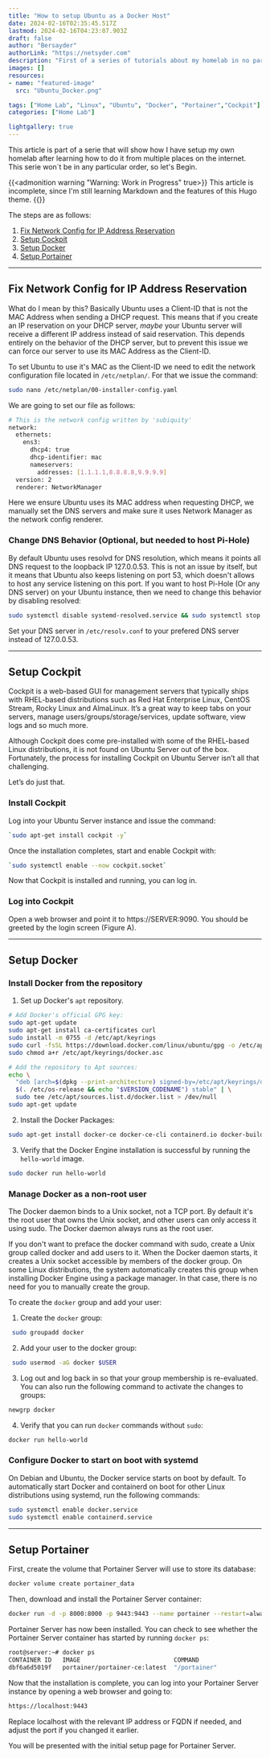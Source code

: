 ```yaml
---
title: "How to setup Ubuntu as a Docker Host"
date: 2024-02-16T02:35:45.517Z
lastmod: 2024-02-16T04:23:07.903Z
draft: false
author: "Bersayder"
authorLink: "https://netsyder.com"
description: "First of a series of tutorials about my homelab in no particular order " 
images: []
resources:
- name: "featured-image"
  src: "Ubuntu_Docker.png"

tags: ["Home Lab", "Linux", "Ubuntu", "Docker", "Portainer","Cockpit"]
categories: ["Home Lab"]

lightgallery: true
---
```

This article is part of a serie that will show how I have setup my own homelab after learning how to do it from multiple places on the internet. <!--more-->This serie won´t be in any particular order, so let's Begin.

{{<admonition warning "Warning: Work in Progress" true>}}
This article is incomplete, since I'm still learning Markdown and the features of this Hugo theme.
{{</admonition>}}

The steps are as follows:

1. [Fix Network Config for IP Address Reservation](#fix-network-config-for-ip-address-reservation)
2. [Setup Cockpit](#setup-cockpit)
3. [Setup Docker](#setup-docker)
4. [Setup Portainer](#setup-portainer)
---
## Fix Network Config for IP Address Reservation 

What do I mean by this? Basically Ubuntu uses a Client-ID that is not the MAC Address when sending a DHCP request. This means that if you create an IP reservation on your DHCP server, *maybe* your Ubuntu server will receive a different IP address instead of said reservation. This depends entirely on the behavior of the DHCP server, but to prevent this issue we can force our server to use its MAC Address as the Client-ID.

To set Ubuntu to use it's MAC as the Client-ID we need to edit the network configuration file located in `/etc/netplan/`. For that we issue the command:

```bash
sudo nano /etc/netplan/00-installer-config.yaml
```

We are going to set our file as follows:

```bash
# This is the network config written by 'subiquity'
network:
  ethernets:
    ens3:
      dhcp4: true
      dhcp-identifier: mac
      nameservers:
        addresses: [1.1.1.1,8.8.8.8,9.9.9.9]
  version: 2
  renderer: NetworkManager
```
Here we ensure Ubuntu uses its MAC address when requesting DHCP, we manually set the DNS servers and make sure it uses Network Manager as the network config renderer.

### Change DNS Behavior (Optional, but needed to host Pi-Hole)

By default Ubuntu uses resolvd for DNS resolution, which means it points all DNS request to the loopback IP 127.0.0.53. This is not an issue by itself, but it means that Ubuntu also keeps listening on port 53, which doesn't allows to host any service listening on this port. If you want to host Pi-Hole (Or any DNS server) on your Ubuntu instance, then we need to change this behavior by disabling resolved:

```bash
sudo systemctl disable systemd-resolved.service && sudo systemctl stop systemd-resolved
```

Set your DNS server in `/etc/resolv.conf` to your prefered DNS server instead of 127.0.0.53.

---
## Setup Cockpit

Cockpit is a web-based GUI for management servers that typically ships with RHEL-based distributions such as Red Hat Enterprise Linux, CentOS Stream, Rocky Linux and AlmaLinux. It’s a great way to keep tabs on your servers, manage users/groups/storage/services, update software, view logs and so much more.

Although Cockpit does come pre-installed with some of the RHEL-based Linux distributions, it is not found on Ubuntu Server out of the box. Fortunately, the process for installing Cockpit on Ubuntu Server isn’t all that challenging.

Let’s do just that.

### Install Cockpit

Log into your Ubuntu Server instance and issue the command:

```bash
`sudo apt-get install cockpit -y`
```

Once the installation completes, start and enable Cockpit with:

```bash
`sudo systemctl enable --now cockpit.socket`
```

Now that Cockpit is installed and running, you can log in.

### Log into Cockpit

Open a web browser and point it to https://SERVER:9090. You should be greeted by the login screen (Figure A).

<!---This is a placeholder for an image--->
---
## Setup Docker

### Install Docker from the repository

1. Set up Docker's `apt` repository.

```bash
# Add Docker's official GPG key:
sudo apt-get update
sudo apt-get install ca-certificates curl
sudo install -m 0755 -d /etc/apt/keyrings
sudo curl -fsSL https://download.docker.com/linux/ubuntu/gpg -o /etc/apt/keyrings/docker.asc
sudo chmod a+r /etc/apt/keyrings/docker.asc

# Add the repository to Apt sources:
echo \
  "deb [arch=$(dpkg --print-architecture) signed-by=/etc/apt/keyrings/docker.asc] https://download.docker.com/linux/ubuntu \
  $(. /etc/os-release && echo "$VERSION_CODENAME") stable" | \
  sudo tee /etc/apt/sources.list.d/docker.list > /dev/null
sudo apt-get update
```
2. Install the Docker Packages:

```bash
sudo apt-get install docker-ce docker-ce-cli containerd.io docker-buildx-plugin docker-compose-plugin
```
3. Verify that the Docker Engine installation is successful by running the `hello-world` image.

```bash
sudo docker run hello-world
```
### Manage Docker as a non-root user

The Docker daemon binds to a Unix socket, not a TCP port. By default it's the root user that owns the Unix socket, and other users can only access it using sudo. The Docker daemon always runs as the root user.

If you don't want to preface the docker command with sudo, create a Unix group called docker and add users to it. When the Docker daemon starts, it creates a Unix socket accessible by members of the docker group. On some Linux distributions, the system automatically creates this group when installing Docker Engine using a package manager. In that case, there is no need for you to manually create the group.

To create the `docker` group and add your user:

1. Create the `docker` group:

```bash
 sudo groupadd docker
```

2. Add your user to the docker group:

```bash
 sudo usermod -aG docker $USER
```
3. Log out and log back in so that your group membership is re-evaluated. You can also run the following command to activate the changes to groups:

```bash
newgrp docker
```
4. Verify that you can run `docker` commands without `sudo`:

```bash
docker run hello-world
```
### Configure Docker to start on boot with systemd

On Debian and Ubuntu, the Docker service starts on boot by default. To automatically start Docker and containerd on boot for other Linux distributions using systemd, run the following commands:

```bash
sudo systemctl enable docker.service
sudo systemctl enable containerd.service
```
---
## Setup Portainer

First, create the volume that Portainer Server will use to store its database:

```bash
docker volume create portainer_data
```
Then, download and install the Portainer Server container:
```bash
docker run -d -p 8000:8000 -p 9443:9443 --name portainer --restart=always -v /var/run/docker.sock:/var/run/docker.sock -v portainer_data:/data portainer/portainer-ce:latest
```
Portainer Server has now been installed. You can check to see whether the Portainer Server container has started by running `docker ps`:

```bash
root@server:~# docker ps
CONTAINER ID   IMAGE                          COMMAND                  CREATED       STATUS      PORTS                                                                                  NAMES             
dbf6a6d5019f   portainer/portainer-ce:latest  "/portainer"             4 weeks ago   Up 3 days   0.0.0.0:8000->8000/tcp, :::8000->8000/tcp, 0.0.0.0:9443->9443/tcp, :::9443->9443/tcp   portainer
```
Now that the installation is complete, you can log into your Portainer Server instance by opening a web browser and going to:

```bash
https://localhost:9443
```
Replace localhost with the relevant IP address or FQDN if needed, and adjust the port if you changed it earlier.

You will be presented with the initial setup page for Portainer Server.